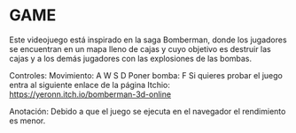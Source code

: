 # GAME  

Este videojuego está inspirado en la saga Bomberman, donde los jugadores se encuentran en un mapa lleno de cajas y cuyo objetivo es destruir las cajas y a los demás jugadores con las explosiones de las bombas.

Controles:
  Movimiento: A W S D
  Poner bomba: F
Si quieres probar el juego entra al siguiente enlace de la página Itchio:
  https://yeronn.itch.io/bomberman-3d-online

  Anotación: Debido a que el juego se ejecuta en el navegador el rendimiento es menor.
